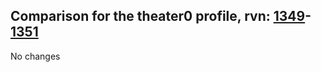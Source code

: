 ## Comparison for the theater0 profile, rvn: [1349](https://github.com/PRO100KatYT/FortniteProfileRevisions/tree/main/profiles/theater0/1349%20theater0.json)-[1351](https://github.com/PRO100KatYT/FortniteProfileRevisions/tree/main/profiles/theater0/1351%20theater0.json)

No changes

